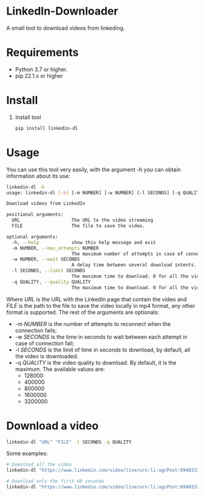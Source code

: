 LinkedIn-Downloader
===================

A small tool to download videos from linkeding.

# Requirements

* Python 3.7 or higher.
* pip 22.1.x or higher

# Install

1. Install tool

   ```bash
   pip install linkedin-dl
   ```

# Usage

You can use this tool very easily, with the argument -h you can obtain information about its use:

```bash
linkedin-dl -h
usage: linkedin-dl [-h] [-m NUMBER] [-w NUMBER] [-l SECONDS] [-q QUALITY] URL FILE

Download videos from LinkedIn

positional arguments:
  URL                   The URL to the video streaming
  FILE                  The file to save the video.

optional arguments:
  -h, --help            show this help message and exit
  -m NUMBER, --max_attempts NUMBER
                        The maximum number of attempts in case of connection error.
  -w NUMBER, --wait SECONDS
                        A delay time between several download intents.
  -l SECONDS, --limit SECONDS
                        The maximum time to download. 0 for all the video. By default, 0.
  -q QUALITY, --quality QUALITY
                        The maximum time to download. 0 for all the video. By default, 3200000.
```

Where _URL_ is the URL with the LinkedIn page that contain the video and
_FILE_ is the path to the file to save the video locally in mp4 format, any other format is supported.
The rest of the arguments are optionals:

* -m _NUMBER_ is the number of attempts to reconnect when the connection fails;
* -w _SECONDS_ is the time in seconds to wait between each attempt in case of connection fail;
* -l _SECONDS_ is the limit of time in seconds to download, by default, all the video is downloaded.
* -q _QUALITY_ is the video quality to download. By default, it is the maximum. The available values are:
  * 128000
  * 400000
  * 800000
  * 1600000
  * 3200000

# Download a video

```bash
linkedin-dl "URL" "FILE" -l SECONDS -q QUALITY
```

Some examples:

```bash
# Download all the video
linkedin-dl "https://www.linkedin.com/video/live/urn:li:ugcPost:6940332883056205824/" "Te mereces destacar.mp4"

# Download only the first 60 seconds
linkedin-dl "https://www.linkedin.com/video/live/urn:li:ugcPost:6940332883056205824/" "Te mereces destacar.mp4" -l 60
```
